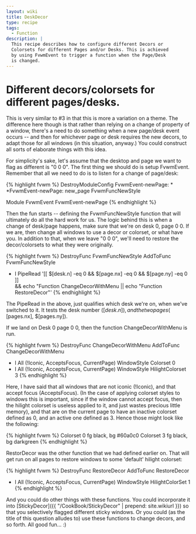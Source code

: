 ```yaml
---
layout: wiki
title: DeskDecor
type: recipe
tags:
  - Function
description: |
  This recipe describes how to configure different Decors or
  Colorsets for different Pages and/or Desks. This is achieved
  by using FvwmEvent to trigger a function when the Page/Desk
  is changed.
---
```

# Different decors/colorsets for different pages/desks.

This is very similar to #3 in that this is more a variation on a theme. The
difference here though is that rather than relying on a change of property of a
window, there's a need to do something when a new page/desk event occurs --
and then for whichever page or desk requires the new decors, to adapt those
for all windows (in this situation, anyway.) You could construct all sorts
of elaborate things with this idea.

For simplicity's sake, let's assume that the desktop and page we want to
flag as different is "0 0 0". The first thing we should do is setup
FvwmEvent.  Remember that all we need to do is to listen for a change of
page/desk:

{% highlight fvwm %}
DestroyModuleConfig FvwmEvent-newPage: *
*FvwmEvent-newPage: new_page FvwmFuncNewStyle

Module FvwmEvent FvwmEvent-newPage
{% endhighlight %}

Then the fun starts -- defining the FvwmFuncNewStyle function that will
ultimately do all the hard work for us. The logic behind this is when a
change of desk/page happens, make sure that we're on desk 0, page 0 0. If we
are, then change all windows to use a decor or colorset, or what have you.
In addition to that, when we leave "0 0 0", we'll need to restore the
decor/colorsets to what they were originally.

{% highlight fvwm %}
DestroyFunc FvwmFuncNewStyle
AddToFunc   FvwmFuncNewStyle
+ I PipeRead '[[ $[desk.n] -eq 0 && $[page.nx] -eq 0 && $[page.ny] -eq 0 ]] \
    && echo "Function ChangeDecorWithMenu || echo "Function RestoreDecor"'
{% endhighlight %}

The PipeRead in the above, just qualifies which desk we're on, when we've
switched to it. It tests the desk number ($[desk.n]), and the two pages ($
[pages.nx], $[pages.ny]).

If we land on Desk 0 page 0 0, then the function ChangeDecorWithMenu is run.

{% highlight fvwm %}
DestroyFunc ChangeDecorWithMenu
AddToFunc  ChangeDecorWithMenu
+ I All (!Iconic,  AcceptsFocus, CurrentPage) WindowStyle Colorset 0
+ I All (!Iconic, AcceptsFocus, CurrentPage)  WindowStyle HilightColorset 3
{% endhighlight %}

Here, I have said that all windows that are not iconic (!Iconic), and that
accept focus (AcceptsFocus). (In the case of applying colorset styles to
windows this is important, since if the window cannot accept focus, then the
hilight colorset is useless applied to it, and just wastes precious little
memory), and that are on the current page to have an inactive colorset
defined as 0, and an active one defined as 3. Hence those might look like
the following:

{% highlight fvwm %}
Colorset 0 fg black, bg #60a0c0
Colorset 3 fg black, bg darkgreen
{% endhighlight %}

RestorDecor was the other function that we had defined earlier on. That will
get run on all pages to restore windows to some 'default' hilight colorset:

{% highlight fvwm %}
DestroyFunc RestoreDecor
AddToFunc   RestoreDecor
+ I All (!Iconic, AcceptsFocus, CurrentPage) WindowStyle HilightColorSet 1
{% endhighlight %}

And you could do other things with these functions. You could incorporate it
into [StickyDecor]({{ "/CookBook/StickyDecor" | prepend: site.wikiurl }})
so that you selectively flagged different sticky windows. Or you could (as
the title of this question alludes to) use these functions to change decors,
and so forth. All good fun... :)


